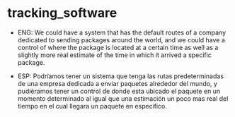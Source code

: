 # tracking_software

* ENG: We could have a system that has the default routes of a company dedicated to sending packages around the world, and we could have a control of where the package is located at a certain time as well as a slightly more real estimate of the time in which it arrived a specific package.

* ESP: Podríamos tener un sistema que tenga las rutas predeterminadas de una empresa dedicada a enviar paquetes alrededor del mundo, y pudiéramos tener un control de donde esta ubicado el paquete en un momento determinado al igual que una estimación un poco mas real del tiempo en el cual llegara un paquete en especifico.
